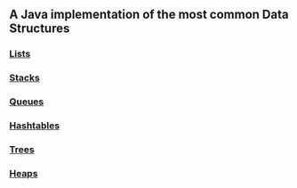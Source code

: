 ## A Java implementation of the most common Data Structures

### [Lists](./Lists)

### [Stacks](./Stacks)

### [Queues](./Queues)

### [Hashtables](./Hashtables)

### [Trees](./Trees)

### [Heaps](./Heaps)